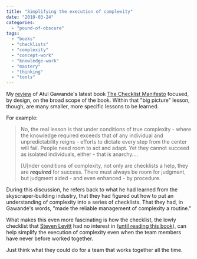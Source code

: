 ```yaml
---
title: "Simplifying the execution of complexity"
date: "2010-03-24"
categories: 
  - "pound-of-obscure"
tags: 
  - "books"
  - "checklists"
  - "complexity"
  - "concept-work"
  - "knowledge-work"
  - "mastery"
  - "thinking"
  - "tools"
---
```


My [review](http://blog.gbrettmiller.com/navigating-complexity-with-checklists-a-book-review/) of Atul Gawande's latest book [The Checklist Manifesto](http://www.amazon.com/gp/product/0805091742?ie=UTF8&tag=gbrettmiller-20&linkCode=as2&camp=1789&creative=9325&creativeASIN=0805091742) focused, by design, on the broad scope of the book. Within that "big picture" lesson, though, are many smaller, more specific lessons to be learned.

For example:

> No, the real lesson is that under conditions of true complexity - where the knowledge required exceeds that of any individual and unpredictability reigns - efforts to dictate every step from the center will fail. People need room to act and adapt. Yet they cannot succeed as isolated individuals, either - that is anarchy....
> 
> \[U\]nder conditions of complexity, not only are checklists a help, they are _**required**_ for success. There must always be room for judgment, but judgment aided - and even enhanced - by procedure.

During this discussion, he refers back to what he had learned from the skyscraper-building industry, that they had figured out how to put an understanding of complexity into a series of checklists. That they had, in Gawande's words, "made the reliable management of complexity a routine."

What makes this even more fascinating is how the checklist, the lowly checklist that [Steven Levitt](http://pricetheory.uchicago.edu/levitt/home.html) had no interest in ([until reading this book](http://freakonomics.blogs.nytimes.com/2010/01/04/the-checklist-manifesto/)), can help simplify the execution of complexity even when the team members have never before worked together.

Just think what they could do for a team that works together all the time.
